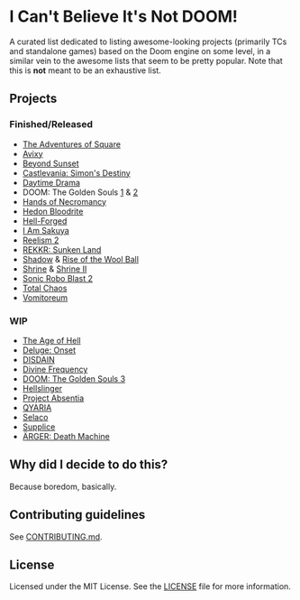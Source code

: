 # I Can't Believe It's Not DOOM!
A curated list dedicated to listing awesome-looking projects (primarily TCs and standalone games) based on the Doom engine on some level, in a similar vein to the awesome lists that seem to be pretty popular. Note that this is **not** meant to be an exhaustive list.

## Projects

### Finished/Released
* [The Adventures of Square](http://adventuresofsquare.com/)
* [Avixy](https://kovnikel.itch.io/avixy)
* [Beyond Sunset](https://store.steampowered.com/app/1665260/Beyond_Sunset/)
* [Castlevania: Simon's Destiny](https://batandy.itch.io/simonsdestiny)
* [Daytime Drama](https://forum.zdoom.org/viewtopic.php?t=55387)
* DOOM: The Golden Souls [1](https://batandy.itch.io/goldensouls) & [2](https://batandy.itch.io/goldensouls2)
* [Hands of Necromancy](https://store.steampowered.com/app/1898610/Hands_of_Necromancy/)
* [Hedon Bloodrite](https://store.steampowered.com/app/1072150/Hedon_Bloodrite/)
* [Hell-Forged](https://forum.zdoom.org/viewtopic.php?t=73013)
* [I Am Sakuya](https://store.steampowered.com/app/1960590/I_Am_Sakuya_Touhou_FPS_Game/)
* [Reelism 2](https://reelism.dog/)
* [REKKR: Sunken Land](https://store.steampowered.com/app/1715690/REKKR_Sunken_Land/)
* [Shadow](https://www.moddb.com/mods/shadow-of-the-wool-ball) & [Rise of the Wool Ball](https://www.moddb.com/mods/rise-of-the-wool-ball-v13)
* [Shrine](https://store.steampowered.com/app/1271050/Shrine/) & [Shrine II](https://store.steampowered.com/app/1417010/Shrine_II/)
* [Sonic Robo Blast 2](https://www.srb2.org/)
* [Total Chaos](https://www.moddb.com/mods/total-chaos)
* [Vomitoreum](https://store.steampowered.com/app/1549750/Vomitoreum/)

### WIP
* [The Age of Hell](https://store.steampowered.com/app/1779060/The_Age_of_Hell/)
* [Deluge: Onset](https://www.moddb.com/mods/deluge-onset)
* [DISDAIN](https://store.steampowered.com/app/2113270/DISDAIN/)
* [Divine Frequency](https://store.steampowered.com/app/2548880/Divine_Frequency/)
* [DOOM: The Golden Souls 3](https://batandy.itch.io/goldensouls3)
* [Hellslinger](https://twitter.com/hellslingergame)
* [Project Absentia](https://store.steampowered.com/app/1662010/Project_Absentia/)
* [QYARIA](https://www.doomworld.com/forum/topic/139562-qyaria-a-wip-gzdoom-game/)
* [Selaco](https://store.steampowered.com/app/1592280/Selaco/)
* [Supplice](https://store.steampowered.com/app/1693280/Supplice/)
* [ÄRGER: Death Machine](https://twitter.com/BrainMeltGames)

## Why did I decide to do this?
Because boredom, basically.

## Contributing guidelines
See [CONTRIBUTING.md](/CONTRIBUTING.md).

## License
Licensed under the MIT License. See the [LICENSE](/LICENSE) file for more information.